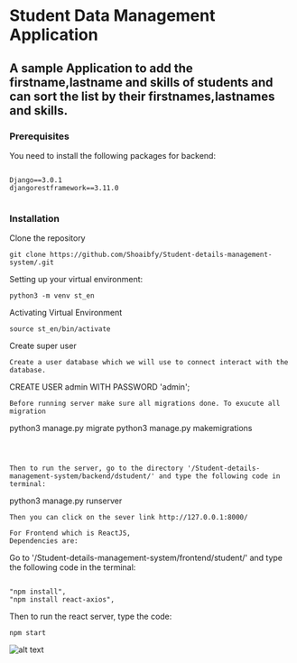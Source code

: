 # Student Data Management  Application 

## A sample Application to add the firstname,lastname and skills of students and can sort the list by their firstnames,lastnames and skills.



### Prerequisites

You need to install the following packages for backend:

```

Django==3.0.1
djangorestframework==3.11.0


```
### Installation

Clone the repository

```
git clone https://github.com/Shoaibfy/Student-details-management-system/.git
```

Setting up your virtual environment:

```
python3 -m venv st_en
```

Activating Virtual  Environment

```
source st_en/bin/activate

```
Create super user

```
Create a user database which we will use to connect interact with the database. 
```
CREATE USER admin WITH PASSWORD 'admin';



```
Before running server make sure all migrations done. To exucute all migration
```
python3 manage.py migrate
python3 manage.py makemigrations

```



Then to run the server, go to the directory '/Student-details-management-system/backend/dstudent/' and type the following code in terminal:

```
python3 manage.py runserver
```
Then you can click on the sever link http://127.0.0.1:8000/

For Frontend which is ReactJS,
Dependencies are: 
```


Go to '/Student-details-management-system/frontend/student/' and type the following code in the terminal:
```

"npm install", 
"npm install react-axios",

```
Then to run the react server, type the code:
```
npm start
```



![alt text](https://github.com/Shoaibfy/Student-details-management-system/blob/master/studentlist.png)

